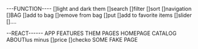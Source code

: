 ---FUNCTION----
[]light and dark them
[]search
[]filter
[]sort 
[]navigation
[]BAG
	[]add to bag 
	[]remove from bag
	[]put
[]add to favorite items
[]slider 
[]....

--REACT------
	APP
		FEATURES
			THEM
		PAGES
			HOMEPAGE
				<THEM>
			CATALOG
			ABOUTlus minus
	[]price 
[]checko
			SOME FAKE PAGE